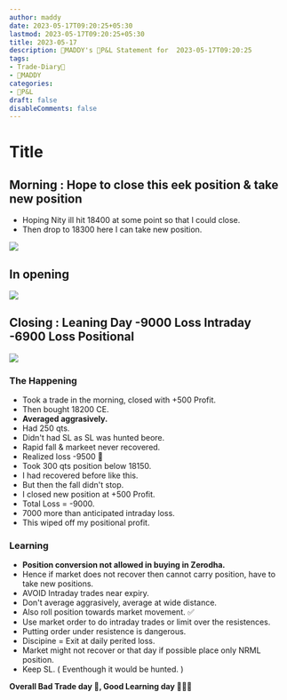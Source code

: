 ```yaml
---
author: maddy
date: 2023-05-17T09:20:25+05:30
lastmod: 2023-05-17T09:20:25+05:30
title: 2023-05-17
description: 🧔MADDY's 💸P&L Statement for  2023-05-17T09:20:25 
tags:
- Trade-Diary📗
- 🧔MADDY
categories: 
- 💸P&L
draft: false
disableComments: false
---
```

# Title

## Morning : Hope to close this eek position & take new position

- Hoping Nity ill hit 18400 at some point so that I could close.
- Then drop to 18300 here I can take new position.

![](https://i.imgur.com/69Gcmnl.png)

## In opening 

![](https://i.imgur.com/AN53Lrq.png)

## Closing : Leaning Day -9000 Loss Intraday -6900 Loss Positional

![](https://i.imgur.com/gKcucCh.png)

### The Happening

- Took a trade in the morning, closed with +500 Profit.
- Then bought 18200 CE.
- **Averaged aggrasively.**
- Had 250 qts.
- Didn't had SL as SL was hunted beore.
- Rapid fall & markeet never recovered.
- Realized loss -9500 🥹
- Took 300 qts position below 18150.
- I had recovered before like this.
- But then the fall didn't stop.
- I closed new position at +500 Profit.
- Total Loss = -9000.
- 7000 more than anticipated intraday loss.
- This wiped off my positional profit.

### Learning

- **Position conversion not allowed in buying in Zerodha.**
- Hence if market does not recover then cannot carry position, have to take new positions.
- AVOID Intraday trades near expiry.
- Don't average aggrasively, average at wide distance.
- Also roll position towards market movement. ✅
- Use market order to do intraday trades or limit over the resistences.
- Putting order under resistence is dangerous.
- Discipine = Exit at daily perited loss.
- Market might not recover or that day if possible place only NRML position.
- Keep SL. ( Eventhough it would be hunted. )

**Overall Bad Trade day 🤬, Good Learning day 👨🏼‍🎓**